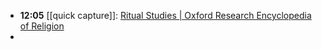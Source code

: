 - **12:05** [[quick capture]]:  [Ritual Studies | Oxford Research Encyclopedia of Religion](https://oxfordre.com/religion/display/10.1093/acrefore/9780199340378.001.0001/acrefore-9780199340378-e-21?d=%2F10.1093%2Facrefore%2F9780199340378.001.0001%2Facrefore-9780199340378-e-21&p=emailA0YCZ6xUADKSk)
-